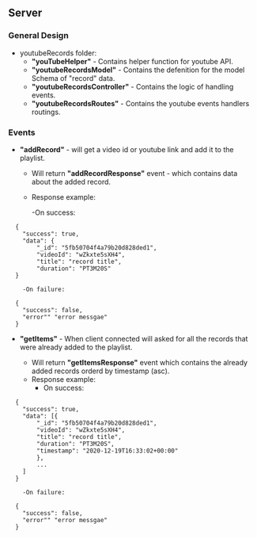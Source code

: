 ## Server

### General Design

- youtubeRecords folder: 
   - **"youTubeHelper"** - Contains helper function for youtube API.
   - **"youtubeRecordsModel"** - Contains the defenition for the model Schema of "record" data.
   - **"youtubeRecordsController"** - Contains the logic of handling events.
   - **"youtubeRecordsRoutes"** - Contains the youtube events handlers routings.
   

### Events

- **"addRecord"** - will get a video id or youtube link and add it to the playlist. 
	- Will return **"addRecordResponse"** event - which contains data about the added record.
	- Response example:
	
		-On success:
```
  {
    "success": true,
    "data": {
        "_id": "5fb50704f4a79b20d828ded1",
        "videoId": "wZkxte5sXH4",
        "title": "record title",
        "duration": "PT3M20S"
  }
```
		-On failure:
```
  {
    "success": false,
	"error"" "error messgae"
  }
```	


- **"getItems"** - When client connected will asked for all the records that were already added to the playlist.

	- Will return **"getItemsResponse"** event which contains the already added records orderd by timestamp (asc).
	- Response example:
		- On success:
```
  {
    "success": true,
    "data": [{
	    "_id": "5fb50704f4a79b20d828ded1",
        "videoId": "wZkxte5sXH4",
        "title": "record title",
        "duration": "PT3M20S",
		"timestamp": "2020-12-19T16:33:02+00:00"
		},
		...
	]
  }
```		
		-On failure:
```
  {
    "success": false,
	"error"" "error messgae"
  }
```	




	
